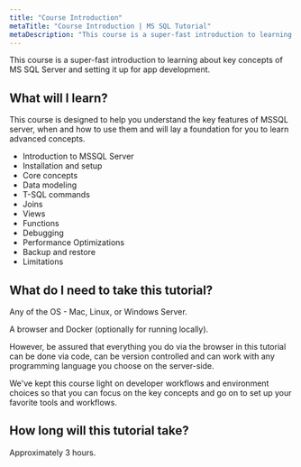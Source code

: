 ```yaml
---
title: "Course Introduction"
metaTitle: "Course Introduction | MS SQL Tutorial"
metaDescription: "This course is a super-fast introduction to learning about key concepts of MS SQL and setting it up for app development."
---
```


This course is a super-fast introduction to learning about key concepts of MS SQL Server and setting it up for app development.

## What will I learn?

This course is designed to help you understand the key features of MSSQL server, when and how to use them and will lay a foundation for you to learn advanced concepts.

* Introduction to MSSQL Server
* Installation and setup
* Core concepts
* Data modeling
* T-SQL commands
* Joins
* Views
* Functions
* Debugging
* Performance Optimizations
* Backup and restore
* Limitations

## What do I need to take this tutorial?

Any of the OS - Mac, Linux, or Windows Server.

A browser and Docker (optionally for running locally).

However, be assured that everything you do via the browser
in this tutorial can be done via code, can be version controlled and
can work with any programming language you choose on the server-side.

We've kept this course light on developer workflows and
environment choices so that you can focus on the key concepts and
go on to set up your favorite tools and workflows.

## How long will this tutorial take?

Approximately 3 hours.
